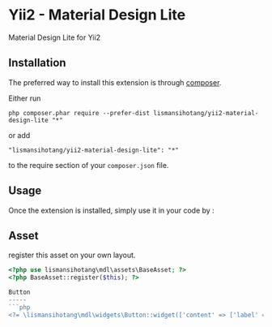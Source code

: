 Yii2 - Material Design Lite 
============================
Material Design Lite for Yii2

Installation
------------

The preferred way to install this extension is through [composer](http://getcomposer.org/download/).

Either run

```
php composer.phar require --prefer-dist lismansihotang/yii2-material-design-lite "*"
```

or add

```
"lismansihotang/yii2-material-design-lite": "*"
```

to the require section of your `composer.json` file.


Usage
-----

Once the extension is installed, simply use it in your code by  :

Asset
-----
register this asset on your own layout.
```php
<?php use lismansihotang\mdl\assets\BaseAsset; ?>
<?php BaseAsset::register($this); ?>

Button
-----
```php
<?= \lismansihotang\mdl\widgets\Button::widget(['content' => ['label' => 'button']]); ?>